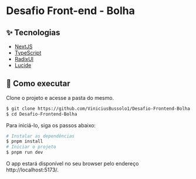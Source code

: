 # Desafio Front-end - Bolha

## ✨ Tecnologias

- [NextJS](https://nextjs.org/)
- [TypeScript](https://www.typescriptlang.org/)
- [RadixUI](https://www.radix-ui.com/)
- [Lucide](https://lucide.dev/)

## 🚀 Como executar

Clone o projeto e acesse a pasta do mesmo.

```bash
$ git clone https://github.com/ViniciusBussolo1/Desafio-Frontend-Bolha.git
$ cd Desafio-Frontend-Bolha
```

Para iniciá-lo, siga os passos abaixo:

```bash
# Instalar as dependências
$ pnpm install
# Iniciar o projeto
$ pnpm run dev
```

O app estará disponível no seu browser pelo endereço http://localhost:5173/.
